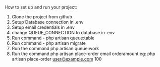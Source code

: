 How to set up and run your project:

1. Clone the project from github
2. Setup Database connection in .env
3. Setup email credentials in .env
4. change QUEUE_CONNECTION to database in .env
5. Run command - php artisan queue:table
5. Run command - php artisan migrate
4. Run the command 
        php artisan queue:work
4. Run the command 
        php artisan place-order email orderamount
    eg: php artisan place-order user@example.com 100